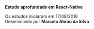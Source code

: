 **Estudo aprofundado em React-Native**

Os estudos iniciaram em 17/09/2018  
Desenvolvido por **Marcelo Abrão da Silva**

